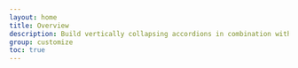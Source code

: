 ```yaml
---
layout: home
title: Overview
description: Build vertically collapsing accordions in combination with our Collapse JavaScript plugin.
group: customize
toc: true
---
```


